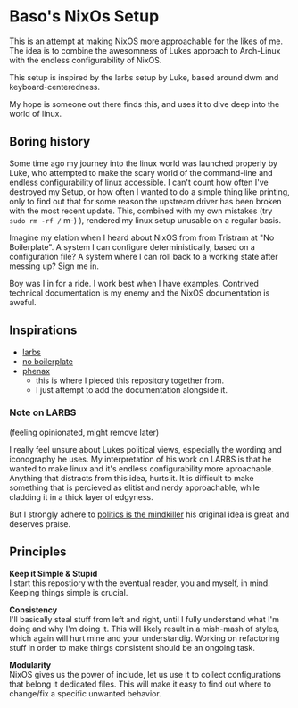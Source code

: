 # Baso's NixOs Setup

This is an attempt at making NixOS more approachable for the likes of me.
The idea is to combine the awesomness of Lukes approach to Arch-Linux with
the endless configurability of NixOS.
  
This setup is inspired by the larbs setup by Luke,
based around dwm and keyboard-centeredness.
  
My hope is someone out there finds this, and uses it to dive deep into the world of linux.

## Boring history

Some time ago my journey into the linux world was launched properly by Luke, 
who attempted to make the scary world of the command-line and
endless configurability of linux accessible. I can't count how often I've destroyed
my Setup, or how often I wanted to do a simple thing like printing, only to find out
that for some reason the upstream driver has been broken with the most recent update.
This, combined with my own mistakes (try `sudo rm -rf /` m-) ),
rendered my linux setup unusable on a regular basis.  
  
Imagine my elation when I heard about NixOS from from Tristram at "No Boilerplate".
A system I can configure deterministically, based on a configuration file?
A system where I can roll back to a working state after messing up?
Sign me in.
  
Boy was I in for a ride. I work best when I have examples.
Contrived technical documentation is my enemy and the NixOS documentation is aweful.

## Inspirations
- [larbs](https://larbs.xyz/)
- [no boilerplate](https://www.youtube.com/watch?v=CwfKlX3rA6E)
- [phenax](https://github.com/phenax/nixos-dotfiles/tree/main)
  - this is where I pieced this repository together from.
  - I just attempt to add the documentation alongside it.

### Note on LARBS
(feeling opinionated, might remove later)
  
I really feel unsure about Lukes political views, especially the wording and iconography he uses.
My interpretation of his work on LARBS is that he wanted to make linux and it's endless configurability more aproachable.
Anything that distracts from this idea, hurts it. It is difficult to make something that is percieved as elitist and nerdy approachable,
while cladding it in a thick layer of edgyness.   
  
But I strongly adhere to [politics is the mindkiller](https://www.lesswrong.com/posts/9weLK2AJ9JEt2Tt8f/politics-is-the-mind-killer) his original idea is great and deserves praise.

## Principles
  
**Keep it Simple & Stupid**  
I start this repostiory with the eventual reader, you and myself, in mind. Keeping things simple is crucial.
  
**Consistency**  
I'll basically steal stuff from left and right, until I fully understand what I'm doing and why I'm doing it.
This will likely result in a mish-mash of styles, which again will hurt mine and your understandig. Working on
refactoring stuff in order to make things consistent should be an ongoing task.
  
**Modularity**  
NixOS gives us the power of include, let us use it to collect configurations that belong it dedicated files.
This will make it easy to find out where to change/fix a specific unwanted behavior.
